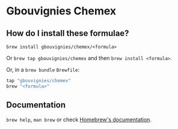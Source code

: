 # Gbouvignies Chemex

## How do I install these formulae?

`brew install gbouvignies/chemex/<formula>`

Or `brew tap gbouvignies/chemex` and then `brew install <formula>`.

Or, in a `brew bundle` `Brewfile`:

```ruby
tap "gbouvignies/chemex"
brew "<formula>"
```

## Documentation

`brew help`, `man brew` or check [Homebrew's documentation](https://docs.brew.sh).
